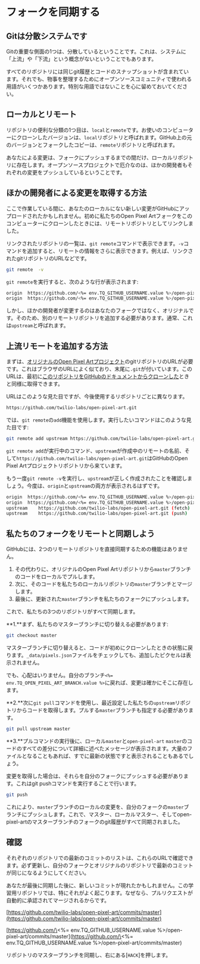 # フォークを同期する

## Gitは分散システムです

Gitの重要な側面の1つは、分散しているということです。これは、システムに「上流」や「下流」という概念がないということでもあります。

すべてのリポジトリには同じgit履歴とコードのスナップショットが含まれています。それでも、物事を整理するためにオープンソースコミュニティで使われる用語がいくつかあります。特別な用語ではないことを心に留めておいてください。

## ローカルとリモート

リポジトリの便利な分類の1つ目は、`local`と`remote`です。お使いのコンピューターにクローンしたバージョンは、`local`リポジトリと呼ばれます。GitHub上の元のバージョンとフォークしたコピーは、`remote`リポジトリと呼ばれます。

あなたによる変更は、フォークにプッシュするまでの間だけ、ローカルリポジトリに存在します。オープンソースプロジェクトで厄介なのは、ほかの開発者もそれぞれの変更をプッシュしているということです。

## ほかの開発者による変更を取得する方法

ここで作業している間に、あなたのローカルにない新しい変更がGitHubにアップロードされたかもしれません。初めに私たちのOpen Pixel Artフォークをこのコンピューターにクローンしたときには、リモートリポジトリとしてリンクしました。

リンクされたリポジトリの一覧は、`git remote`コマンドで表示できます。`-v`コマンドを追加すると、リモートの情報をさらに表示できます。例えば、リンクされたgitリポジトリのURLなどです。

```bash
git remote  -v
```

`git remote`を実行すると、次のような行が表示されます: 

```bash
origin	https://github.com/<%= env.TQ_GITHUB_USERNAME.value %>/open-pixel-art.git (fetch)
origin	https://github.com/<%= env.TQ_GITHUB_USERNAME.value %>/open-pixel-art.git (push)
```

しかし、ほかの開発者が変更するのはあなたのフォークではなく、オリジナルです。そのため、別のリモートリポジトリを追加する必要があります。通常、これは`upstream`と呼ばれます。

## 上流リモートを追加する方法

まずは、[オリジナルのOpen Pixel Artプロジェクト](https://github.com/twilio-labs/open-pixel-art)のgitリポジトリのURLが必要です。これはブラウザのURLによく似ており、末尾に`.git`が付いています。このURLは、最初に[このリポジトリをGitHubのドキュメントからクローンした](https://help.github.com/en/articles/cloning-a-repository)ときと同様に取得できます。

URLはこのような見た目ですが、今後使用するリポジトリごとに異なります。

```bash
https://github.com/twilio-labs/open-pixel-art.git
```

では、`git remote`の`add`機能を使用します。実行したいコマンドはこのような見た目です: 

```bash
git remote add upstream https://github.com/twilio-labs/open-pixel-art.git
```

`git remote add`が実行中のコマンド、`upstream`が作成中のリモートの名前、そして`https://github.com/twilio-labs/open-pixel-art.git`はGitHubのOpen Pixel Artプロジェクトリポジトリから来ています。

もう一度`git remote -v`を実行し、`upstream`が正しく作成されたことを確認しましょう。今度は、`origin`と`upstream`の両方が表示されるはずです。

```bash
origin	https://github.com/<%= env.TQ_GITHUB_USERNAME.value %>/open-pixel-art.git (fetch)
origin	https://github.com/<%= env.TQ_GITHUB_USERNAME.value %>/open-pixel-art.git (push)
upstream	https://github.com/twilio-labs/open-pixel-art.git (fetch)
upstream	https://github.com/twilio-labs/open-pixel-art.git (push)
```

## 私たちのフォークをリモートと同期しよう

GitHubには、2つのリモートリポジトリを直接同期するための機能はありません。

1. その代わりに、オリジナルのOpen Pixel Artリポジトリから`master`ブランチのコードをローカルでプルします。
2. 次に、そのコードを私たちのローカルリポジトリの`master`ブランチとマージします。
3. 最後に、更新された`master`ブランチを私たちのフォークにプッシュします。

これで、私たちの3つのリポジトリがすべて同期します。

**1\.**まず、私たちのマスターブランチに切り替える必要があります: 

```bash
git checkout master
```

マスターブランチに切り替えると、コードが初めにクローンしたときの状態に戻ります。`_data/pixels.json`ファイルをチェックしても、追加したピクセルは表示されません。

でも、心配はいりません。自分のブランチ`<%= env.TQ_OPEN_PIXEL_ART_BRANCH.value %>`に戻れば、変更は確かにそこに存在します。

**2\.**次に`git pull`コマンドを使用し、最近設定した私たちの`upstream`リポジトリからコードを取得します。プルする`master`ブランチも指定する必要があります。

```bash
git pull upstream master
```

**3\.**プルコマンドの実行後に、ローカル`master`と`open-pixel-art` `master`のコードのすべての差分について詳細に述べたメッセージが表示されます。大量のファイルとなることもあれば、すでに最新の状態ですと表示されることもあるでしょう。

変更を取得した場合は、それらを自分のフォークにプッシュする必要があります。これはgit pushコマンドを実行することで行います。

```bash
git push
```

これにより、`master`ブランチのローカルの変更を、自分のフォークの`master`ブランチにプッシュします。これで、マスター、ローカルマスター、そしてopen-pixel-artのマスターブランチのフォークのgit履歴がすべて同期されました。

## 確認

それぞれのリポジトリでの最新のコミットのリストは、これらのURLで確認できます。必ず更新し、自分のフォークとオリジナルのリポジトリで最新のコミットが同じになるようにしてください。

あなたが最後に同期した後に、新しいコミットが現れたかもしれません。この学習用リポジトリでは、特にそれがよく起こります。なぜなら、プルリクエストが自動的に承認されてマージされるからです。

[https://github.com/twilio-labs/open-pixel-art/commits/master](https://github.com/twilio-labs/open-pixel-art/commits/master)

\[https://github.com/\<%= env.TQ_GITHUB_USERNAME.value %>/open-pixel-art/commits/master](https://github.com/\<%= env.TQ_GITHUB_USERNAME.value %>/open-pixel-art/commits/master)

リポジトリのマスターブランチを同期し、右にある[`HACK`]を押します。